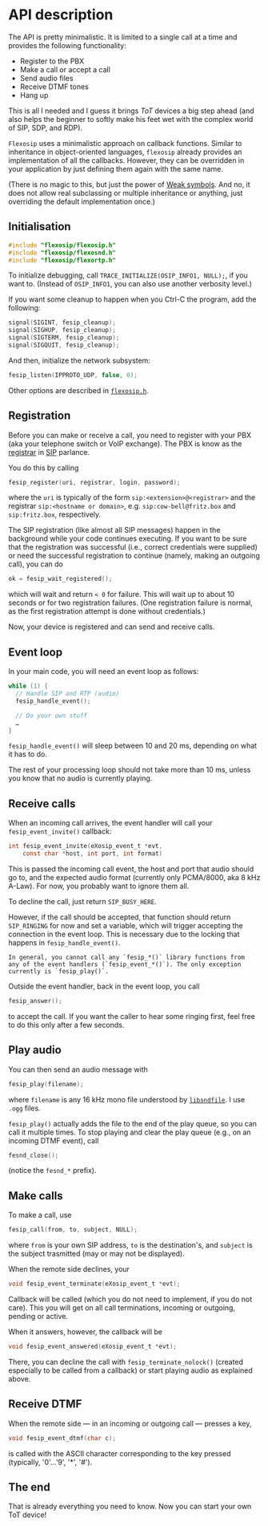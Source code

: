 # API description

The API is pretty minimalistic. It is limited to a single call at a 
time and provides the following functionality:

- Register to the PBX
- Make a call or accept a call
- Send audio files
- Receive DTMF tones
- Hang up

This is all I needed and I guess it brings *ToT* devices a big step 
ahead (and also helps the beginner to softly make his feet wet with the 
complex world of SIP, SDP, and RDP).

`Flexosip` uses a minimalistic approach on callback functions. Similar 
to inheritance in object-oriented languages, `flexosip` already 
provides an implementation of all the callbacks. However, they can be 
overridden in your application by just defining them again with the 
same name. 

(There is no magic to this, but just the power of [Weak 
symbols](https://en.wikipedia.org/wiki/Weak_symbol). And no, it does 
not allow real subclassing or multiple inheritance or anything, just 
overriding the default implementation once.)

## Initialisation

```C
#include "flexosip/flexosip.h"
#include "flexosip/flexosnd.h"
#include "flexosip/flexortp.h"
```

To initialize debugging, call `TRACE_INITIALIZE(OSIP_INFO1, NULL);`, if 
you want to. (Instead of `OSIP_INFO1`, you can also use another 
verbosity level.)

If you want some cleanup to happen when you Ctrl-C the program, add the 
following:

```C
signal(SIGINT, fesip_cleanup);
signal(SIGHUP, fesip_cleanup);
signal(SIGTERM, fesip_cleanup);
signal(SIGQUIT, fesip_cleanup);
```

And then, initialize the network subsystem:

```C
fesip_listen(IPPROTO_UDP, false, 0);
```

Other options are described in [`flexosip.h`](./flexosip.h).

## Registration

Before you can make or receive a call, you need to register with your 
PBX (aka your telephone switch or VoIP exchange). The PBX is know as 
the 
[registrar](https://en.wikipedia.org/wiki/Session_Initiation_Protocol#Registrar) 
in [SIP](https://en.wikipedia.org/wiki/Session_Initiation_Protocol) 
parlance.

You do this by calling

```C
fesip_register(uri, registrar, login, password);
```

where the `uri` is typically of the form `sip:<extension>@<registrar>` 
and the registrar `sip:<hostname or domain>`, e.g. 
`sip:cow-bell@fritz.box` and `sip:fritz.box`, respectively.

The SIP registration (like almost all SIP messages) happen in the 
background while your code continues executing. If you want to be sure 
that the registration was successful (i.e., correct credentials were 
supplied) or need the successful registration to continue (namely, 
making an outgoing call), you can do

```C
ok = fesip_wait_registered();
```

which will wait and return `< 0` for failure. This will wait up to 
about 10 seconds or for two registration failures. (One registration 
failure is normal, as the first registration attempt is done without 
credentials.)

Now, your device is registered and can send and receive calls.

## Event loop

In your main code, you will need an event loop as follows:

```C
while (1) {
  // Handle SIP and RTP (audio)
  fesip_handle_event();

  // Do your own stuff
  …
}
```

`fesip_handle_event()` will sleep between 10 and 20 ms, depending on 
what it has to do.

The rest of your processing loop should not take more than 10 ms, 
unless you know that no audio is currently playing.

## Receive calls

When an incoming call arrives, the event handler will call your 
`fesip_event_invite()` callback:

```C
int fesip_event_invite(eXosip_event_t *evt,
    const char *host, int port, int format)
```

This is passed the incoming call event, the host and port that audio 
should go to, and the expected audio format (currently only PCMA/8000, 
aka 8 kHz A-Law). For now, you probably want to ignore them all.

To decline the call, just return `SIP_BUSY_HERE`.

However, if the call should be accepted, that function should return 
`SIP_RINGING` for now and set a variable, which will trigger accepting 
the connection in the event loop. This is necessary due to the locking 
that happens in `fesip_handle_event()`.

    In general, you cannot call any `fesip_*()` library functions from 
    any of the event handlers (`fesip_event_*()`). The only exception 
    currently is `fesip_play()`.

Outside the event handler, back in the event loop, you call

```C
fesip_answer();
```

to accept the call. If you want the caller to hear some ringing first, 
feel free to do this only after a few seconds.

## Play audio

You can then send an audio message with

```C
fesip_play(filename);
```

where `filename` is any 16 kHz mono file understood by 
[`libsndfile`](http://www.mega-nerd.com/libsndfile/). I use `.ogg` 
files.

`fesip_play()` actually adds the file to the end of the play queue, so 
you can call it multiple times. To stop playing and clear the play 
queue (e.g., on an incoming DTMF event), call

```C
fesnd_close();
```

(notice the `fesnd_*` prefix).

## Make calls

To make a call, use

```C
fesip_call(from, to, subject, NULL);
```

where `from` is your own SIP address, `to` is the destination's, and 
`subject` is the subject trasmitted (may or may not be displayed).

When the remote side declines, your

```C
void fesip_event_terminate(eXosip_event_t *evt);
```

Callback will be called (which you do not need to implement, if you do 
not care). This you will get on all call terminations, incoming or 
outgoing, pending or active.

When it answers, however, the callback will be

```C
void fesip_event_answered(eXosip_event_t *evt);
```

There, you can decline the call with `fesip_terminate_nolock()` 
(created especially to be called from a callback) or start playing 
audio as explained above.

## Receive DTMF

When the remote side — in an incoming or outgoing call — presses a key,

```C
void fesip_event_dtmf(char c);
```

is called with the ASCII character corresponding to the key pressed
(typically, '0'…'9', '*', '#').


## The end

That is already everything you need to know. Now you can start your own 
ToT device!
